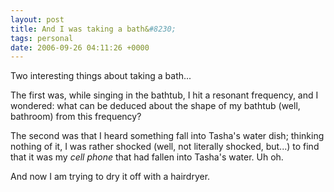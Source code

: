 ```yaml
---
layout: post
title: And I was taking a bath&#8230;
tags: personal
date: 2006-09-26 04:11:26 +0000
---
```


Two interesting things about taking a bath...

The first was, while singing in the bathtub, I hit a resonant frequency, and I wondered: what can be deduced about the shape of my bathtub (well, bathroom) from this frequency?

The second was that I heard something fall into Tasha's water dish; thinking nothing of it, I was rather shocked (well, not literally shocked, but...) to find that it was my *cell phone* that had fallen into Tasha's water.  Uh oh.

And now I am trying to dry it off with a hairdryer.

